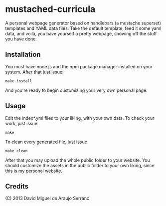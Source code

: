 mustached-curricula
===================

A personal webpage generator based on handlebars (a mustache superset) templates and YAML data files. Take the default template, feed it some yaml data, and voilà, you have yourself a pretty webpage, showing off the stuff you have done.

Installation
------------

You must have node.js and the npm package manager installed on your system.
After that just issue:

    make install

And you're ready to begin customizing your very own personal page.

Usage
-----

Edit the index*.yml files to your liking, with your own data. To check your work, just issue

    make

To clean every generated file, just issue

    make clean

After that you may upload the whole public folder to your website. You should customize the assets in the public folder to your own liking, since this is my personal website.

Credits
-------

(C) 2013 David Miguel de Araújo Serrano




